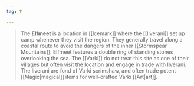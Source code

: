 ```yaml
---
tag: ❓

---
```

> The **Elfmeet** is a location in [[Icemark]] where the [[Ilverani]] set up camp whenever they visit the region. They generally travel along a coastal route to avoid the dangers of the inner [[Stormspear Mountains]]. Elfmeet features a double ring of standing stones overlooking the sea. The [[Varki]] do not treat this site as one of their villages but often visit the location and engage in trade with Ilverani. The Ilverani are fond of Varki scrimshaw, and often trade potent [[Magic|magical]] items for well-crafted Varki [[Art|art]].




